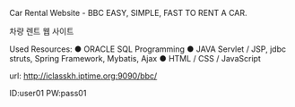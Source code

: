 Car Rental Website - BBC
EASY, SIMPLE, FAST TO RENT A CAR. 

차량 렌트 웹 사이트

Used Resources:
● ORACLE
SQL Programming
● JAVA
Servlet / JSP, jdbc
struts, Spring Framework,
Mybatis, Ajax
● HTML / CSS / JavaScript

url: http://iclasskh.iptime.org:9090/bbc/ 

ID:user01 
PW:pass01
